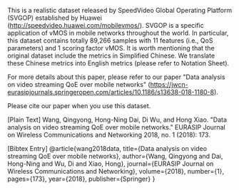 This is a realistic dataset released by SpeedVideo Global Operating Platform (SVGOP) established by Huawei (http://speedvideo.huawei.com/mobilevmos/). SVGOP is a specific application of vMOS in mobile networks throughout the world. In particular, this dataset contains totally 89,266 samples with 11 features (i.e., QoS parameters) and 1 scoring factor vMOS. It is worth mentioning that the original dataset include the metrics in Simplified Chinese. We translate these Chinese metrics into English metrics (please refer to Notation Sheet).

For more details about this paper, please refer to our paper "Data analysis on video streaming QoE over mobile networks" (https://jwcn-eurasipjournals.springeropen.com/articles/10.1186/s13638-018-1180-8).

Please cite our paper when you use this dataset.

[Plain Text] Wang, Qingyong, Hong-Ning Dai, Di Wu, and Hong Xiao. "Data analysis on video streaming QoE over mobile networks." EURASIP Journal on Wireless Communications and Networking 2018, no. 1 (2018): 173.

[Bibtex Entry] @article{wang2018data,
  title={Data analysis on video streaming QoE over mobile networks},
  author={Wang, Qingyong and Dai, Hong-Ning and Wu, Di and Xiao, Hong},
  journal={EURASIP Journal on Wireless Communications and Networking},
  volume={2018},
  number={1},
  pages={173},
  year={2018},
  publisher={Springer}
}
